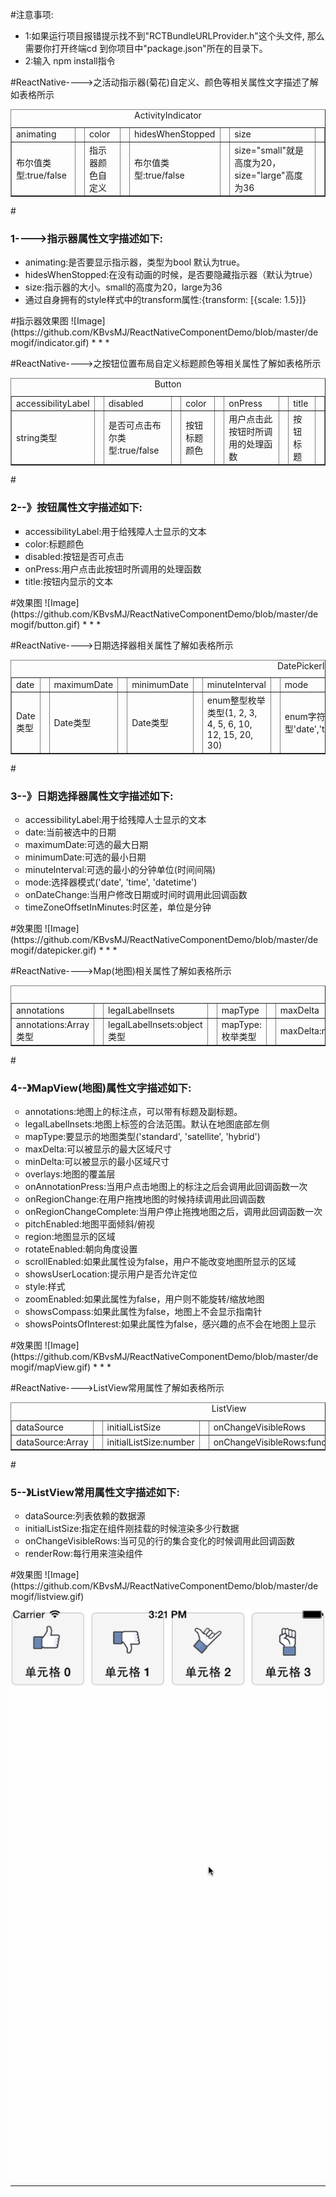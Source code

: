 

#注意事项:
<ul type="disc">
 <li>1:如果运行项目报错提示找不到"RCTBundleURLProvider.h"这个头文件,
那么需要你打开终端cd 到你项目中"package.json"所在的目录下。</li>
 <li>2:输入 npm install指令 </li>
</ul>




#ReactNative---->之活动指示器(菊花)自定义、颜色等相关属性文字描述了解如表格所示

<table border="1" align="center" cellspacing="0">
<caption  align="left">ActivityIndicator</caption>
<tr>
<td>animating<td>
<td>color<td>
<td>hidesWhenStopped<td>
<td>size<td>
</tr>
<tr>
<td>布尔值类型:true/false<td>
<td>指示器颜色自定义<td>
<td>布尔值类型:true/false<td>
<td>size="small"就是高度为20，size="large"高度为36<td>
</tr>
</table>

#<h3>1---->指示器属性文字描述如下:</h3>
<ul type="disc">
 <li>animating:是否要显示指示器，类型为bool 默认为true。</li>
 <li>hidesWhenStopped:在没有动画的时候，是否要隐藏指示器（默认为true） </li>
 <li>size:指示器的大小。small的高度为20，large为36</li>
 <li>通过自身拥有的style样式中的transform属性:{transform: [{scale: 1.5}]}</li>
</ul>
#指示器效果图
![Image](https://github.com/KBvsMJ/ReactNativeComponentDemo/blob/master/demogif/indicator.gif)
* * *




#ReactNative---->之按钮位置布局自定义标题颜色等相关属性了解如表格所示

<table border="1" align="center"  cellspacing="0">
<caption  align="left">Button</caption>
<tr>
<td>accessibilityLabel<td>
<td>disabled<td>
<td>color<td>
<td>onPress<td>
<td>title<td>
</tr>
<tr>
<td>string类型<td>
<td>是否可点击布尔类型:true/false<td>
<td>按钮标题颜色<td>
<td>用户点击此按钮时所调用的处理函数<td>
<td>按钮标题<td>
</tr>
</table>


#<h3>2--》按钮属性文字描述如下:</h3>
<ul type="square">
<li>accessibilityLabel:用于给残障人士显示的文本</li>

 <li>color:标题颜色</li>
 <li>disabled:按钮是否可点击 </li>
 <li>onPress:用户点击此按钮时所调用的处理函数</li>
 <li>title:按钮内显示的文本</li>
</ul>
#效果图
![Image](https://github.com/KBvsMJ/ReactNativeComponentDemo/blob/master/demogif/button.gif)
* * *



#ReactNative---->日期选择器相关属性了解如表格所示

<table border="1" align="center"  cellspacing="0">
<caption  align="left">DatePickerIOS</caption>
<tr>
<td>date<td>
<td>maximumDate<td>
<td>minimumDate<td>
<td>minuteInterval<td>
<td>mode<td>
<td>onDateChange<td>
<td>timeZoneOffsetInMinutes<td>
</tr>
<tr>
<td>Date类型<td>
<td>Date类型<td>
<td>Date类型<td>
<td>enum整型枚举类型(1, 2, 3, 4, 5, 6, 10, 12, 15, 20, 30)<td>
<td>enum字符串枚举类型'date','time','datetime'<td>
<td>函数function类型<td>
<td>number类型时间间隔<td>
</tr>
</table>


#<h3>3--》日期选择器属性文字描述如下:</h3>
<ul type="circle">
<li>accessibilityLabel:用于给残障人士显示的文本</li>

 <li>date:当前被选中的日期</li>
 <li>maximumDate:可选的最大日期</li>
 <li>minimumDate:可选的最小日期</li>
 <li>minuteInterval:可选的最小的分钟单位(时间间隔)</li>
 <li>mode:选择器模式('date', 'time', 'datetime')</li>
 <li>onDateChange:当用户修改日期或时间时调用此回调函数</li>
 <li>timeZoneOffsetInMinutes:时区差，单位是分钟</li>
</ul>
#效果图
![Image](https://github.com/KBvsMJ/ReactNativeComponentDemo/blob/master/demogif/datepicker.gif)
* * *



#ReactNative---->Map(地图)相关属性了解如表格所示

<table border="1" align="center"  cellspacing="0">
<caption  align="left">MapView</caption>
<tr>
<td>annotations<td>
<td>legalLabelInsets<td>
<td>mapType<td>
<td>maxDelta<td>
<td>minDelta<td>
<td>overlays<td>
<td>onAnnotationPress<td>
<td>onRegionChange<td>
<td>onRegionChangeComplete<td>
<td>pitchEnabled<td>
<td>region<td>
<td>rotateEnabled<td>
<td>scrollEnabled<td>
<td>showsUserLocation<td>
<td>style<td>
<td>zoomEnabled<td>
<td>showsCompass<td>
<td>showsPointsOfInterest<td>
</tr>
<tr>
<td>annotations:Array类型<td>
<td>legalLabelInsets:object类型<td>
<td>mapType:枚举类型<td>
<td>maxDelta:number<td>
<td>minDelta:number<td>
<td>overlays:Array类型<td>
<td>onAnnotationPress:function<td>
<td>onRegionChange:function<td>
<td>onRegionChangeComplete:function<td>
<td>pitchEnabled:bool<td>
<td>region:object类型<td>
<td>rotateEnabled:bool<td>
<td>scrollEnabled:bool<td>
<td>showsUserLocation:bool<td>
<td>style:style样式<td>
<td>zoomEnabled:bool<td>
<td>showsCompass:bool<td>
<td>showsPointsOfInterest:bool<td>
</tr>
</table>


#<h3>4--》MapView(地图)属性文字描述如下:</h3>
<ul type="circle">
<li>annotations:地图上的标注点，可以带有标题及副标题。</li>
<li>legalLabelInsets:地图上标签的合法范围。默认在地图底部左侧</li>
<li>mapType:要显示的地图类型('standard', 'satellite', 'hybrid')</li>
<li>maxDelta:可以被显示的最大区域尺寸</li>
<li>minDelta:可以被显示的最小区域尺寸</li>
<li>overlays:地图的覆盖层</li>
<li>onAnnotationPress:当用户点击地图上的标注之后会调用此回调函数一次</li>
<li>onRegionChange:在用户拖拽地图的时候持续调用此回调函数</li>
<li>onRegionChangeComplete:当用户停止拖拽地图之后，调用此回调函数一次</li>
<li>pitchEnabled:地图平面倾斜/俯视</li>
<li>region:地图显示的区域</li>
<li>rotateEnabled:朝向角度设置</li>
<li>scrollEnabled:如果此属性设为false，用户不能改变地图所显示的区域</li>
<li>showsUserLocation:提示用户是否允许定位</li>
<li>style:样式</li>
<li>zoomEnabled:如果此属性为false，用户则不能旋转/缩放地图</li>
<li>showsCompass:如果此属性为false，地图上不会显示指南针</li>
<li>showsPointsOfInterest:如果此属性为false，感兴趣的点不会在地图上显示</li>
</ul>
#效果图
![Image](https://github.com/KBvsMJ/ReactNativeComponentDemo/blob/master/demogif/mapView.gif)
* * *

#ReactNative---->ListView常用属性了解如表格所示
<table border="1" align="center"  cellspacing="0">
<caption  align="left">ListView</caption>
<tr>
<td>dataSource<td>
<td>initialListSize<td>
<td>onChangeVisibleRows<td>
<td>renderRow</td>
</tr>
<tr>
<td>dataSource:Array<td>
<td>initialListSize:number<td>
<td>onChangeVisibleRows:function<td>
<td>renderRow:function</td>
</tr>
</table>


#<h3>5--》ListView常用属性文字描述如下:</h3>
<ul type="circle">
<li>dataSource:列表依赖的数据源</li>
<li>initialListSize:指定在组件刚挂载的时候渲染多少行数据</li>
<li>onChangeVisibleRows:当可见的行的集合变化的时候调用此回调函数</li>
<li>renderRow:每行用来渲染组件</li>
</ul>
#效果图
![Image](https://github.com/KBvsMJ/ReactNativeComponentDemo/blob/master/demogif/listview.gif)


![Image](https://github.com/KBvsMJ/ReactNativeComponentDemo/blob/master/demogif/listview_space.gif)
* * *

